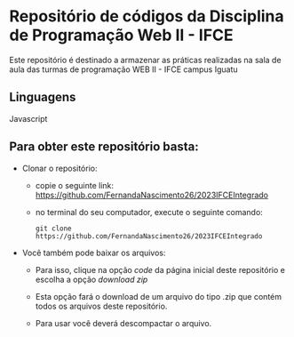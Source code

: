 # Repositório de códigos da Disciplina de Programação Web II - IFCE

Este repositório é destinado a armazenar as práticas realizadas na sala de aula das turmas de programação WEB II - IFCE campus Iguatu 

## Linguagens

Javascript

## Para obter este repositório basta:

- Clonar o repositório:

    - copie o seguinte link: https://github.com/FernandaNascimento26/2023IFCEIntegrado

    - no terminal do seu computador, execute o seguinte comando: 
    
         `git clone https://github.com/FernandaNascimento26/2023IFCEIntegrado`

- Você também pode baixar os arquivos:
    - Para isso, clique na opção *code* da página inicial deste repositório e escolha a opção *download zip*

    - Esta opção fará o download de um arquivo do tipo .zip que contém todos os arquivos deste repositório. 

    - Para usar você deverá descompactar o arquivo. 
